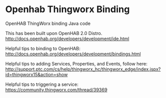 # Openhab Thingworx Binding
OpenHAB ThingWorx binding Java code

This has been built upon OpenHAB 2.0 Distro.
http://docs.openhab.org/developers/development/ide.html

Helpful tips to binding to OpenHAB:
http://docs.openhab.org/developers/development/bindings.html

Helpful tips to adding Services, Properties, and Events, follow here:
http://support.ptc.com/cs/help/thingworx_hc/thingworx_edge/index.jspx?id=thingworx15&action=show

Helpful tips to triggering a service:
https://community.thingworx.com/thread/39369
